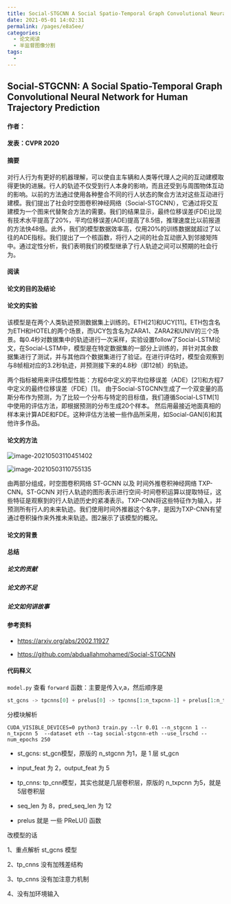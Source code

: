```yaml
---
title: Social-STGCNN A Social Spatio-Temporal Graph Convolutional Neural Network for Human Trajectory Prediction
date: 2021-05-01 14:02:31
permalink: /pages/e8a5ee/
categories:
  - 论文阅读
  - 半监督图像分割
tags:
  - 
---
```

## Social-STGCNN: A Social Spatio-Temporal Graph Convolutional Neural Network for Human Trajectory Prediction

#### 作者：

#### 发表：CVPR 2020

#### 摘要

对行人行为有更好的机器理解，可以使自主车辆和人类等代理人之间的互动建模取得更快的进展。行人的轨迹不仅受到行人本身的影响，而且还受到与周围物体互动的影响。以前的方法通过使用各种整合不同的行人状态的聚合方法对这些互动进行建模。我们提出了社会时空图卷积神经网络（Social-STGCNN），它通过将交互建模为一个图来代替聚合方法的需要。我们的结果显示，最终位移误差(FDE)比现有技术水平提高了20%，平均位移误差(ADE)提高了8.5倍，推理速度比以前报道的方法快48倍。此外，我们的模型数据效率高，仅用20%的训练数据就超过了以往的ADE指标。我们提出了一个核函数，将行人之间的社会互动嵌入到邻接矩阵中。通过定性分析，我们表明我们的模型继承了行人轨迹之间可以预期的社会行为。

#### 阅读



#### 论文的目的及结论



#### 论文的实验

该模型是在两个人类轨迹预测数据集上训练的。ETH[21]和UCY[11]。ETH包含名为ETH和HOTEL的两个场景，而UCY包含名为ZARA1、ZARA2和UNIV的三个场景。每0.4秒对数据集中的轨迹进行一次采样，实验设置follow了Social-LSTM论文，在Social-LSTM中，模型是在特定数据集的一部分上训练的，并针对其余数据集进行了测试，并与其他四个数据集进行了验证。在进行评估时，模型会观察到与8帧相对应的3.2秒轨迹，并预测接下来的4.8秒（即12帧）的轨迹。

两个指标被用来评估模型性能：方程6中定义的平均位移误差（ADE）[21]和方程7中定义的最终位移误差（FDE）[1]。 由于Social-STGCNN生成了一个双变量的高斯分布作为预测，为了比较一个分布与特定的目标值，我们遵循Social-LSTM[1]中使用的评估方法，即根据预测的分布生成20个样本。 然后用最接近地面真相的样本来计算ADE和FDE。这种评估方法被一些作品所采用，如Social-GAN[6]和其他许多作品。

#### 论文的方法

![image-20210503110451402](/home/muyun99/.config/Typora/typora-user-images/image-20210503110451402.png)

![image-20210503110755135](https://muyun-blog-pic.oss-cn-shanghai.aliyuncs.com/picgo/image-20210503110755135.png)

由两部分组成，时空图卷积网络 ST-GCNN 以及 时间外推卷积神经网络 TXP-CNN。ST-GCNN 对行人轨迹的图形表示进行空间-时间卷积运算以提取特征，这些特征是观察到的行人轨迹历史的紧凑表示。TXP-CNN将这些特征作为输入，并预测所有行人的未来轨迹。我们使用时间外推器这个名字，是因为TXP-CNN有望通过卷积操作来外推未来轨迹。图2展示了该模型的概况。

#### 论文的背景



#### 总结

##### 论文的贡献

##### 论文的不足

##### 论文如何讲故事

#### 参考资料

- https://arxiv.org/abs/2002.11927

- https://github.com/abduallahmohamed/Social-STGCNN

#### 代码释义

`model.py` 查看 `forward` 函数：主要是传入v,a，然后顺序是

```python
st_gcns -> tpcnns[0] + prelus[0] -> tpcnns[1:n_txpcnn-1] + prelus[1:n_txpcnn-1] -> tpcnn_ouput
```

分模块解析

```
CUDA_VISIBLE_DEVICES=0 python3 train.py --lr 0.01 --n_stgcnn 1 --n_txpcnn 5  --dataset eth --tag social-stgcnn-eth --use_lrschd --num_epochs 250
```

- st_gcns: st_gcn模型，原版的 n_stgcnn 为1，是 1 层 st_gcn 
- input_feat 为 2，output_feat 为 5



- tp_cnns: tp_cnn模型，其实也就是几层卷积层，原版的 n_txpcnn 为5，就是5层卷积层
- seq_len 为 8，pred_seq_len 为 12



- prelus 就是 一些 PReLU() 函数



改模型的话

1、重点解析 st_gcns 模型

2、tp_cnns 没有加残差结构

3、tp_cnns 没有加注意力机制

4、没有加环境输入